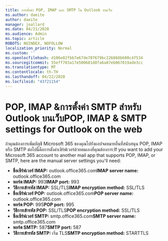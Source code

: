 ```yaml
---
title: การตั้งค่า POP, IMAP และ SMTP ใน Outlook บนเว็บ
ms.author: daeite
author: daeite
manager: joallard
ms.date: 04/21/2020
ms.audience: Admin
ms.topic: article
ROBOTS: NOINDEX, NOFOLLOW
localization_priority: Normal
ms.custom: ''
ms.openlocfilehash: d106e02fbb7e67de707679bc226868b600c4f534
ms.sourcegitcommit: 55eff703a17e500681d8fa6a87eb067019ade3cc
ms.translationtype: MT
ms.contentlocale: th-TH
ms.lasthandoff: 04/22/2020
ms.locfileid: "43721154"
---
```

# <a name="pop-imap--smtp-settings-for-outlook-on-the-web"></a><span data-ttu-id="1f5a9-102">POP, IMAP &การตั้งค่า SMTP สําหรับ Outlook บนเว็บ</span><span class="sxs-lookup"><span data-stu-id="1f5a9-102">POP, IMAP & SMTP settings for Outlook on the web</span></span>

<span data-ttu-id="1f5a9-103">ถ้าคุณต้องการเพิ่มบัญชี Microsoft 365 ของคุณไปยังแอปจดหมายอื่นที่สนับสนุน POP, IMAP หรือ SMTP ต่อไปนี้คือการตั้งค่าเซิร์ฟเวอร์ด้วยตนเองที่คุณต้องการ:</span><span class="sxs-lookup"><span data-stu-id="1f5a9-103">If you want to add your Microsoft 365 account to another mail app that supports POP, IMAP, or SMTP, here are the manual server settings you'll need:</span></span>
  
- <span data-ttu-id="1f5a9-104">**ชื่อเซิร์ฟเวอร์ IMAP:** outlook.office365.com</span><span class="sxs-lookup"><span data-stu-id="1f5a9-104">**IMAP server name:** outlook.office365.com</span></span>
- <span data-ttu-id="1f5a9-105">**พอร์ต IMAP:** 993</span><span class="sxs-lookup"><span data-stu-id="1f5a9-105">**IMAP port:** 993</span></span>
- <span data-ttu-id="1f5a9-106">**วิธีการเข้ารหัส IMAP:** SSL/TLS</span><span class="sxs-lookup"><span data-stu-id="1f5a9-106">**IMAP encryption method:** SSL/TLS</span></span>
- <span data-ttu-id="1f5a9-107">**ชื่อเซิร์ฟเวอร์ POP:** outlook.office365.com</span><span class="sxs-lookup"><span data-stu-id="1f5a9-107">**POP server name:** outlook.office365.com</span></span>  
- <span data-ttu-id="1f5a9-108">**พอร์ต POP:** 995</span><span class="sxs-lookup"><span data-stu-id="1f5a9-108">**POP port:** 995</span></span>  
- <span data-ttu-id="1f5a9-109">**วิธีการเข้ารหัส POP:** SSL/TLS</span><span class="sxs-lookup"><span data-stu-id="1f5a9-109">**POP encryption method:** SSL/TLS</span></span>  
- <span data-ttu-id="1f5a9-110">**ชื่อเซิร์ฟเวอร์ SMTP:** smtp.office365.com</span><span class="sxs-lookup"><span data-stu-id="1f5a9-110">**SMTP server name:** smtp.office365.com</span></span>
- <span data-ttu-id="1f5a9-111">**พอร์ต SMTP:** 587</span><span class="sxs-lookup"><span data-stu-id="1f5a9-111">**SMTP port:** 587</span></span>
- <span data-ttu-id="1f5a9-112">**วิธีการเข้ารหัส SMTP:** เริ่ม TLS</span><span class="sxs-lookup"><span data-stu-id="1f5a9-112">**SMTP encryption method:** STARTTLS</span></span>
